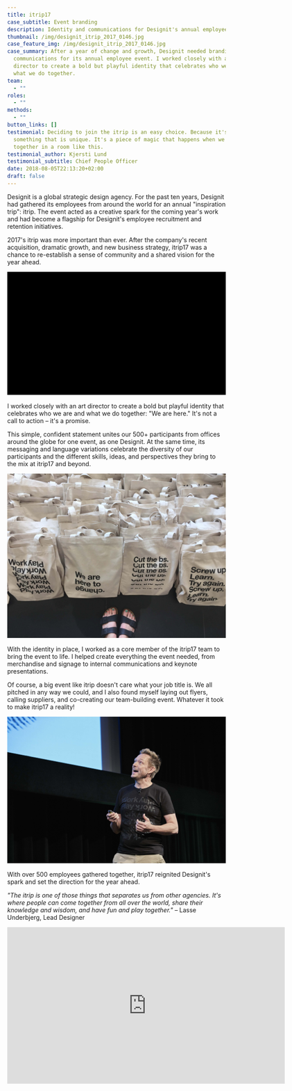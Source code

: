```yaml
---
title: itrip17
case_subtitle: Event branding
description: Identity and communications for Designit's annual employee event
thumbnail: /img/designit_itrip_2017_0146.jpg
case_feature_img: /img/designit_itrip_2017_0146.jpg
case_summary: After a year of change and growth, Designit needed branding and
  communications for its annual employee event. I worked closely with an art
  director to create a bold but playful identity that celebrates who we are and
  what we do together.
team:
  - ""
roles:
  - ""
methods:
  - ""
button_links: []
testimonial: Deciding to join the itrip is an easy choice. Because it's
  something that is unique. It's a piece of magic that happens when we're all
  together in a room like this.
testimonial_author: Kjersti Lund
testimonial_subtitle: Chief People Officer
date: 2018-08-05T22:13:20+02:00
draft: false
---
```

Designit is a global strategic design agency. For the past ten years, Designit had gathered its employees from around the world for an annual "inspiration trip": itrip. The event acted as a creative spark for the coming year's work and had become a flagship for Designit's employee recruitment and retention initiatives.

2017's itrip was more important than ever. After the company's recent acquisition, dramatic growth, and new business strategy, itrip17 was a chance to re-establish a sense of community and a shared vision for the year ahead.

![We are here/We zijn hier/Estamos aquí/Vi er her...](/img/wearehere_languages_1.gif)

I worked closely with an art director to create a bold but playful identity that celebrates who we are and what we do together: "We are here." It's not a call to action – it's a promise.

This simple, confident statement unites our 500+ participants from offices around the globe for one event, as one Designit. At the same time, its messaging and language variations celebrate the diversity of our participants and the different skills, ideas, and perspectives they bring to the mix at itrip17 and beyond.

![Tote bags displaying four different variations on "We are here"](/img/img_1175.jpg)

With the identity in place, I worked as a core member of the itrip17 team to bring the event to life. I helped create everything the event needed, from merchandise and signage to internal communications and keynote presentations.

Of course, a big event like itrip doesn't care what your job title is. We all pitched in any way we could, and I also found myself laying out flyers, calling suppliers, and co-creating our team-building event. Whatever it took to make itrip17 a reality!

![Designit's Founder and CEO, Mikal Hallstrup, gives his keynote presentation in his itrip17 t-shirt](/img/5-324.jpg)

With over 500 employees gathered together, itrip17 reignited Designit's spark and set the direction for the year ahead. 

*"The itrip is one of those things that separates us from other agencies. It's where people can come together from all over the world, share their knowledge and wisdom, and have fun and play together."* – Lasse Underbjerg, Lead Designer

<iframe src="https://player.vimeo.com/video/232671155?color=fbfe34&title=0&byline=0&portrait=0" width="640" height="360" frameborder="0" allow="autoplay; fullscreen; picture-in-picture" allowfullscreen></iframe>
